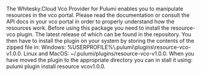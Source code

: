 The Whitesky.Cloud Vco Provider for Pulumi enables you to manipulate resources in the vco portal.
Please read the documentation or consult the API docs in your vco portal in order to properly understand how the resources work.
Before using this package you need to install the resource-vco plugin. The latest release of which can be found in the repository.
You then have to install the plugin on your system by storing the contents of the zipped file in: 
Windows: %USERPROFILE%\\.pulumi\\plugins\resource-vco-v1.0.0.
Linux and MacOS: ~/.pulumi/plugins/resource-vco-v1.0.0.
When you have moved the plugin to the appropriate directory you can in stall it using: pulumi plugin install resource vcov1.0.0.
